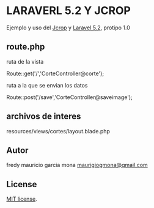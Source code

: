 # LARAVERL 5.2 Y JCROP

Ejemplo y uso del [Jcrop](http://deepliquid.com/content/Jcrop.html) y [Laravel 5.2](https://laravel.com/docs/5.2), protipo 1.0

## route.php


ruta de la vista

Route::get('/','CorteController@corte');


ruta a la que se envian los datos 

Route::post('/save','CorteController@saveimage');


## archivos de interes

resources/views/cortes/layout.blade.php

## Autor

fredy mauricio garcia mona
maurigiogmona@gmail.com

## License

[MIT license](http://opensource.org/licenses/MIT).
